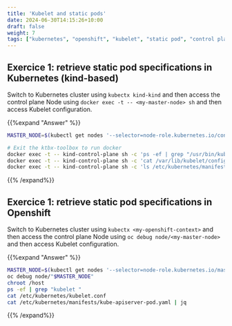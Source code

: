 ```yaml
---
title: 'Kubelet and static pods'
date: 2024-06-30T14:15:26+10:00
draft: false
weight: 7
tags: ["kubernetes", "openshift", "kubelet", "static pod", "control plane"]
---
```



## Exercice 1: retrieve static pod specifications in Kubernetes (kind-based)

Switch to Kubernetes cluster using `kubectx kind-kind` and then access the control plane Node using `docker exec -t -- <my-master-node> sh` and then access Kubelet configuration.

{{%expand "Answer" %}}
```bash
MASTER_NODE=$(kubectl get nodes '--selector=node-role.kubernetes.io/control-plane' -o jsonpath='{.items[0].metadata.name}')

# Exit the ktbx-toolbox to run docker
docker exec -t -- kind-control-plane sh -c 'ps -ef | grep "/usr/bin/kubelet"'
docker exec -t -- kind-control-plane sh -c 'cat /var/lib/kubelet/config.yaml | grep -i staticPodPath'
docker exec -t -- kind-control-plane sh -c 'ls /etc/kubernetes/manifests'
```
{{% /expand%}}

## Exercice 1: retrieve static pod specifications in Openshift

Switch to Kubernetes cluster using `kubectx <my-openshift-context>` and then access the control plane Node using `oc debug node/<my-master-node>` and then access Kubelet configuration.

{{%expand "Answer" %}}
```bash
MASTER_NODE=$(kubectl get nodes '--selector=node-role.kubernetes.io/master' -o jsonpath='{.items[0].metadata.name}')
oc debug node/"$MASTER_NODE"
chroot /host
ps -ef | grep "kubelet "
cat /etc/kubernetes/kubelet.conf
cat /etc/kubernetes/manifests/kube-apiserver-pod.yaml | jq
```
{{% /expand%}}
